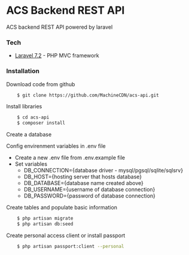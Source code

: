 # ACS Backend REST API

ACS backend REST API powered by laravel

### Tech
* [Laravel 7.2](https://laravel.com) - PHP MVC framework

### Installation

Download code from github
``` sh
    $ git clone https://github.com/MachineCDN/acs-api.git
```
Install libraries
``` sh
    $ cd acs-api
    $ composer install
```
Create a database
    
Config envirenment variables in .env file
- Create a new .env file from .env.example file
- Set variables
    * DB_CONNECTION={database driver - mysql/pgsql/sqlite/sqlsrv}
    * DB_HOST={hosting server that hosts database}
    * DB_DATABASE={database name created above}
    * DB_USERNAME={username of database connection}
    * DB_PASSWORD={password of database connection}

Create tables and populate basic information
``` sh
    $ php artisan migrate
    $ php artisan db:seed
```

Create personal access client or install passport
``` sh
    $ php artisan passport:client --personal
```